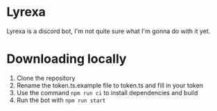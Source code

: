 # Lyrexa
Lyrexa is a discord bot, I'm not quite sure what I'm gonna do with it yet.

# Downloading locally
1. Clone the repository
2. Rename the token.ts.example file to token.ts and fill in your token
3. Use the command `npm run ci` to install dependencies and build
4. Run the bot with `npm run start`